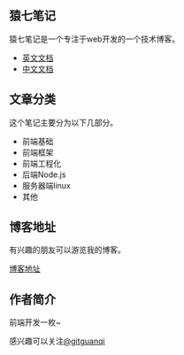 ## 猿七笔记

猿七笔记是一个专注于web开发的一个技术博客。

+ [英文文档](README.md)
+ [中文文档](zh-CN.md)

## 文章分类

这个笔记主要分为以下几部分。

+ 前端基础
+ 前端框架
+ 前端工程化
+ 后端Node.js
+ 服务器端linux
+ 其他

## 博客地址

有兴趣的朋友可以游览我的博客。

[博客地址](https://guanqi.xyz)

## 作者简介

前端开发一枚~ 

感兴趣可以关注[@gitguanqi](https://github.com/gitguanqi)